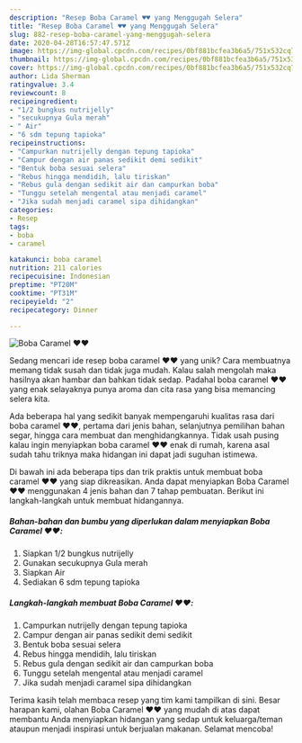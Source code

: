 ```yaml
---
description: "Resep Boba Caramel ♥️♥️ yang Menggugah Selera"
title: "Resep Boba Caramel ♥️♥️ yang Menggugah Selera"
slug: 882-resep-boba-caramel-yang-menggugah-selera
date: 2020-04-28T16:57:47.571Z
image: https://img-global.cpcdn.com/recipes/0bf881bcfea3b6a5/751x532cq70/boba-caramel-♥️♥️-foto-resep-utama.jpg
thumbnail: https://img-global.cpcdn.com/recipes/0bf881bcfea3b6a5/751x532cq70/boba-caramel-♥️♥️-foto-resep-utama.jpg
cover: https://img-global.cpcdn.com/recipes/0bf881bcfea3b6a5/751x532cq70/boba-caramel-♥️♥️-foto-resep-utama.jpg
author: Lida Sherman
ratingvalue: 3.4
reviewcount: 8
recipeingredient:
- "1/2 bungkus nutrijelly"
- "secukupnya Gula merah"
- " Air"
- "6 sdm tepung tapioka"
recipeinstructions:
- "Campurkan nutrijelly dengan tepung tapioka"
- "Campur dengan air panas sedikit demi sedikit"
- "Bentuk boba sesuai selera"
- "Rebus hingga mendidih, lalu tiriskan"
- "Rebus gula dengan sedikit air dan campurkan boba"
- "Tunggu setelah mengental atau menjadi caramel"
- "Jika sudah menjadi caramel sipa dihidangkan"
categories:
- Resep
tags:
- boba
- caramel

katakunci: boba caramel 
nutrition: 211 calories
recipecuisine: Indonesian
preptime: "PT20M"
cooktime: "PT31M"
recipeyield: "2"
recipecategory: Dinner

---
```



![Boba Caramel ♥️♥️](https://img-global.cpcdn.com/recipes/0bf881bcfea3b6a5/751x532cq70/boba-caramel-♥️♥️-foto-resep-utama.jpg)

Sedang mencari ide resep boba caramel ♥️♥️ yang unik? Cara membuatnya memang tidak susah dan tidak juga mudah. Kalau salah mengolah maka hasilnya akan hambar dan bahkan tidak sedap. Padahal boba caramel ♥️♥️ yang enak selayaknya punya aroma dan cita rasa yang bisa memancing selera kita.

Ada beberapa hal yang sedikit banyak mempengaruhi kualitas rasa dari boba caramel ♥️♥️, pertama dari jenis bahan, selanjutnya pemilihan bahan segar, hingga cara membuat dan menghidangkannya. Tidak usah pusing kalau ingin menyiapkan boba caramel ♥️♥️ enak di rumah, karena asal sudah tahu triknya maka hidangan ini dapat jadi suguhan istimewa.




Di bawah ini ada beberapa tips dan trik praktis untuk membuat boba caramel ♥️♥️ yang siap dikreasikan. Anda dapat menyiapkan Boba Caramel ♥️♥️ menggunakan 4 jenis bahan dan 7 tahap pembuatan. Berikut ini langkah-langkah untuk membuat hidangannya.

<!--inarticleads1-->

##### Bahan-bahan dan bumbu yang diperlukan dalam menyiapkan Boba Caramel ♥️♥️:

1. Siapkan 1/2 bungkus nutrijelly
1. Gunakan secukupnya Gula merah
1. Siapkan  Air
1. Sediakan 6 sdm tepung tapioka




<!--inarticleads2-->

##### Langkah-langkah membuat Boba Caramel ♥️♥️:

1. Campurkan nutrijelly dengan tepung tapioka
1. Campur dengan air panas sedikit demi sedikit
1. Bentuk boba sesuai selera
1. Rebus hingga mendidih, lalu tiriskan
1. Rebus gula dengan sedikit air dan campurkan boba
1. Tunggu setelah mengental atau menjadi caramel
1. Jika sudah menjadi caramel sipa dihidangkan




Terima kasih telah membaca resep yang tim kami tampilkan di sini. Besar harapan kami, olahan Boba Caramel ♥️♥️ yang mudah di atas dapat membantu Anda menyiapkan hidangan yang sedap untuk keluarga/teman ataupun menjadi inspirasi untuk berjualan makanan. Selamat mencoba!
